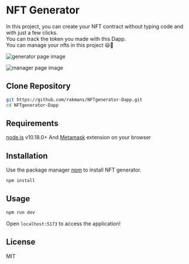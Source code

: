 # NFT Generator

In this project, you can create your NFT contract without typing code and with just a few clicks.\
You can track the token you made with this Dapp.\
You can manage your nfts in this project 😃🥰

![generator page image](https://i.postimg.cc/gjP81wnB/NFT-generator-1.png)

![manager page image](https://i.postimg.cc/qvtqXJ7t/NFT-generator-4.png)

## Clone Repository

```sh
git https://github.com/rakmans/NFTgenerator-Dapp.git
cd NFTgenerator-Dapp
```

## Requirements

[node.js](https://nodejs.org/en/) v10.18.0+ And [Metamask](https://metamask.io/) extension on your browser

## Installation

Use the package manager [npm](https://www.npmjs.com/) to install NFT generator.

```bash
npm install
```

## Usage

```bash
npm run dev
```

Open `localhost:5173` to access the application!

## License

MIT
